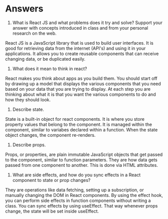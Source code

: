 # Answers

1. What is React JS and what problems does it try and solve? Support your answer with concepts introduced in class and from your personal research on the web.

React JS is a JavaScript library that is used to build user interfaces. It is good for retrieving data from the internet (API's) and using it in your applications. It allows you to create reusable components that can receive changing data, or be duplicated easily.

1. What does it mean to think in react?

React makes you think about apps as you build them. You should start off by drawing up a model that displays the various components that you need based on your data that you are trying to display. At each step you are thinking about what it is that you want the various components to do and how they should look.

1. Describe state.

State is a built-in object for react components. It is where you store property values that belong to the component. It is managed within the component, similar to variabes declared within a function. When the state object changes, the component re-renders.

1. Describe props.

Props, or properties, are plain immutable JavaScript objects that get passed to the component, similar to function parameters. They are how data gets passed from one component to another. This is done via HTML attributes.

1. What are side effects, and how do you sync effects in a React component to state or prop changes?

They are operations like data fetching, setting up a subscription, or manually changing the DOM in React components. By using the effect hook, you can perform side effects in function components without writing a class. You can sync effects by using useEffect. That way whenever props change, the state will be set inside useEffect.
